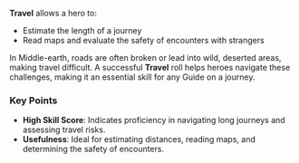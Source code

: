**Travel** allows a hero to:

- Estimate the length of a journey  
- Read maps and evaluate the safety of encounters with strangers  

In Middle-earth, roads are often broken or lead into wild, deserted areas, making travel difficult. A successful **Travel** roll helps heroes navigate these challenges, making it an essential skill for any Guide on a journey.

### Key Points
- **High Skill Score**: Indicates proficiency in navigating long journeys and assessing travel risks.  
- **Usefulness**: Ideal for estimating distances, reading maps, and determining the safety of encounters.  
